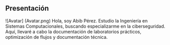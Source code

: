 ## Presentación
![Avatar] (Avatar.png)
Hola, soy Abib Pérez. Estudio la Ingeniería en Sistemas Computacionales, buscando especializarme en la ciberseguridad.
Aquí, llevaré a cabo la documentación de laboratorios prácticos, optimización de flujos y documentación técnica.
